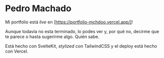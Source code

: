 # Pedro Machado

Mi portfolio está *live* en [https://portfolio-mchdoo.vercel.app/]! 

Aunque todavía no esta terminado, lo podes ver y, por qué no, decirme que te parece o hasta sugerirme algo. Quién sabe.

Está hecho con SvelteKit, *stylized* con TailwindCSS y el deploy está hecho con Vercel.

